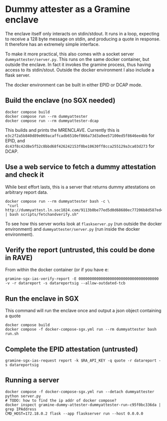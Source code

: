 # Dummy attester as a Gramine enclave

The enclave itself only interacts on stdin/stdout.
It runs in a loop, expecting to receive a 128 byte message on stdin, and producing a quote in response.
It therefore has an extremely simple interface.

To make it more practical, this also comes with a socket server `dummyattester/server.py`. This runs on the same docker container, but outside the enclave. In fact it invokes the gramine process, thus having access to its stdin/stout. Outside the docker environment I also include a flask server.

The docker environment can be built in either EPID or DCAP mode.

## Build the enclave (no SGX needed)

```
docker compose build
docker compose run --rm dummyattester
docker compose run --rm dummyattester-dcap
```

This builds and prints the MRENCLAVE.
Currently this is `e3c2f2a5b840d89e069acaffcadb6510ef866a73d3a9ee57100ed5f8646ee4bb` for EPID, and `dc43f8c42d8e5f52c8bbd68f426242153f0be10630ff8cca255129a3ca03d273` for DCAP.

## Use a web service to fetch a dummy attestation and check it

While best effort lasts, this is a server that returns dummy attestations on arbitrary report data.
```
docker compose run --rm dummyattester bash -c \
 "curl http://dummyattest.ln.soc1024.com/9113b0be77ed5d0d68680ec77206b8d587ed40679b71321ccdd5405e4d54a6820000000000000000000000000000000000000000000000000000000000000000 | bash scripts/fetchandverify.sh"
```

To see how this server works look at `flaskserver.py` (run outside the docker environment) and `dummyattester/server.py` (run inside the docker environment).

## Verify the report (untrusted, this could be done in RAVE)
From within the docker container (or if you have e:
```
gramine-sgx-ias-verify-report -E 000000000000000000000000000000000000 -v -r datareport -s datareportsig --allow-outdated-tcb
```

## Run the enclave in SGX

This command will run the enclave once and output a json object containing a quote
```
docker compose build
docker compose -f docker-compose-sgx.yml run --rm dummyattester bash run.sh
```

## Complete the EPID attestation (untrusted)
```
gramine-sgx-ias-request report -k $RA_API_KEY -q quote -r datareport -s datareportsig
```


## Running a server
```
docker compose -f docker-compose-sgx.yml run --detach dummyattester python server.py
# TODO: how to find the ip addr of docker compose?
docker inspect gramine-dummy-attester-dummyattester-run-c95f0bc336da | grep IPAddress
CMD_HOST=172.18.0.2 flask --app flaskserver run --host 0.0.0.0
```